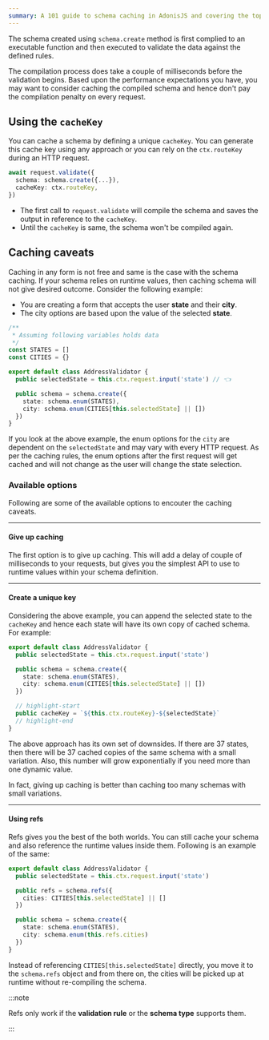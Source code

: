 ```yaml
---
summary: A 101 guide to schema caching in AdonisJS and covering the topics around caching caveats and using refs.
---
```


The schema created using `schema.create` method is first complied to an executable function and then executed to validate the data against the defined rules.

The compilation process does take a couple of milliseconds before the validation begins. Based upon the performance expectations you have, you may want to consider caching the compiled schema and hence don't pay the compilation penalty on every request.

## Using the `cacheKey`
You can cache a schema by defining a unique `cacheKey`. You can generate this cache key using any approach or you can rely on the `ctx.routeKey` during an HTTP request.

```ts
await request.validate({
  schema: schema.create({...}),
  cacheKey: ctx.routeKey,
})
```

- The first call to `request.validate` will compile the schema and saves the output in reference to the `cacheKey`.
- Until the `cacheKey` is same, the schema won't be compiled again.

## Caching caveats
Caching in any form is not free and same is the case with the schema caching. If your schema relies on runtime values, then caching schema will not give desired outcome. Consider the following example:

- You are creating a form that accepts the user **state** and their **city**.
- The city options are based upon the value of the selected **state**.

```ts
/**
 * Assuming following variables holds data
 */
const STATES = []
const CITIES = {}

export default class AddressValidator {
  public selectedState = this.ctx.request.input('state') // 👈

  public schema = schema.create({
    state: schema.enum(STATES),
    city: schema.enum(CITIES[this.selectedState] || [])
  })
}
```

If you look at the above example, the enum options for the `city` are dependent on the `selectedState` and may vary with every HTTP request. As per the caching rules, the enum options after the first request will get cached and will not change as the user will change the state selection.

### Available options
Following are some of the available options to encouter the caching caveats.

---

#### Give up caching
The first option is to give up caching. This will add a delay of couple of milliseconds to your requests, but gives you the simplest API to use to runtime values within your schema definition.

---

#### Create a unique key
Considering the above example, you can append the selected state to the `cacheKey` and hence each state will have its own copy of cached schema. For example:

```ts
export default class AddressValidator {
  public selectedState = this.ctx.request.input('state')

  public schema = schema.create({
    state: schema.enum(STATES),
    city: schema.enum(CITIES[this.selectedState] || [])
  })

  // highlight-start
  public cacheKey = `${this.ctx.routeKey}-${selectedState}`
  // highlight-end
}
```

The above approach has its own set of downsides. If there are 37 states, then there will be 37 cached copies of the same schema with a small variation. Also, this number will grow exponentially if you need more than one dynamic value.

In fact, giving up caching is better than caching too many schemas with small variations.

---

#### Using refs
Refs gives you the best of the both worlds. You can still cache your schema and also reference the runtime values inside them. Following is an example of the same:

```ts
export default class AddressValidator {
  public selectedState = this.ctx.request.input('state')

  public refs = schema.refs({
    cities: CITIES[this.selectedState] || []
  })

  public schema = schema.create({
    state: schema.enum(STATES),
    city: schema.enum(this.refs.cities)
  })
}
```

Instead of referencing `CITIES[this.selectedState]` directly, you move it to the `schema.refs` object and from there on, the cities will be picked up at runtime without re-compiling the schema.

:::note

Refs only work if the **validation rule** or the **schema type** supports them.

:::
